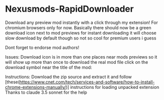 # Nexusmods-RapidDownloader
Download any preview mod instantly with a click through my extension!
For chromium browsers only for now.
Basically there should now be a green download icon next to mod previews for instant downloading it will choose slow download by default though so not so cool for premium users i guess

Dont forget to endorse mod authors!

Issues:
Download icon is in more than one places near mods previews so it will show up more than once to download the real mod file click on the download symbol near the title of the mod:

Instructions:
Download the zip source and extract it and follow [these(https://www.cnet.com/tech/services-and-software/how-to-install-chrome-extensions-manually/)] instructions for loading unpacked extension
Thanks to claude 3.5 sonnet for the help
